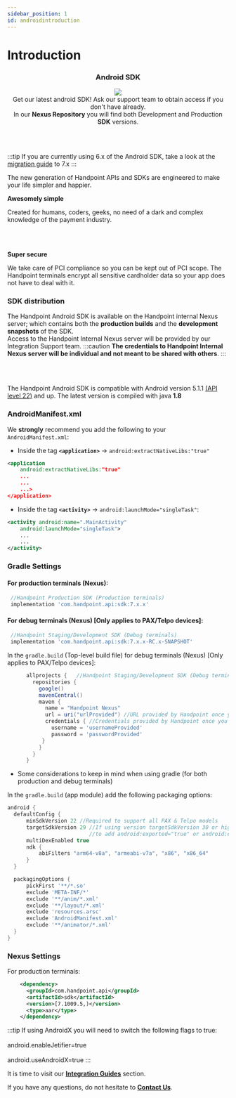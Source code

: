```yaml
---
sidebar_position: 1
id: androidintroduction
---
```


# Introduction




<div class="card-demo" align='middle'  >
  <div class="card card-background" >
    <div class="card__header">
      <h3>Android SDK</h3>
    </div>
    <div class="card__body">
  <img src="https://handpoint.imgix.net/ballicons/small/android.png"/> 
    </div>
    <div class="card__footer">
      Get our latest android SDK! Ask our support team to obtain access if you don't have already.<br />
      In our <strong>Nexus Repository</strong> you will find both Development and Production <strong>SDK</strong> versions.
    </div>
  </div>
</div>

<br></br>

:::tip
If you are currently using 6.x of the Android SDK, take a look at the [migration guide](androidmigrationguide.md) to 7.x
:::


The new generation of Handpoint APIs and SDKs are engineered to make your life simpler and happier.

**Awesomely simple**

Created for humans, coders, geeks, no need of a dark and complex knowledge of the payment industry.

<br></br>

**Super secure**

We take care of PCI compliance so you can be kept out of PCI scope. The Handpoint terminals encrypt all sensitive cardholder data so your app does not have to deal with it.

### SDK distribution 

The Handpoint Android SDK is available on the Handpoint internal Nexus server; which contains both the **production builds** and the **development snapshots** of the SDK.<br/>
Access to the Handpoint Internal Nexus server will be provided by our Integration Support team. 
:::caution
**The credentials to Handpoint Internal Nexus server will be individual and not meant to be shared with others**.
:::

<br/><br/>

The Handpoint Android SDK is compatible with Android version 5.1.1 [(API level 22)](https://developer.android.com/about/versions/lollipop/android-5.1) and up.
The latest version is compiled with java **1.8**



### AndroidManifest.xml

We **strongly** recommend you add the following to your `AndroidManifest.xml`:

- Inside the tag **`<application>`** -> `android:extractNativeLibs:"true"`

```xml
<application
    android:extractNativeLibs:"true"
    ...
    ...
    ...>    
</application>   
```

- Inside the tag **`<activity>`** -> `android:launchMode="singleTask"`:

```xml
<activity android:name=".MainActivity"
    android:launchMode="singleTask">
    ...
    ...
</activity>    
```

### Gradle Settings

#### For production terminals (Nexus):
```groovy
 //Handpoint Production SDK (Production terminals)
 implementation 'com.handpoint.api:sdk:7.x.x'
```

#### For debug terminals (Nexus) [Only applies to PAX/Telpo devices]:  
```groovy 
 //Handpoint Staging/Development SDK (Debug terminals)
 implementation 'com.handpoint.api:sdk:7.x.x-RC.x-SNAPSHOT'
```
   In the `gradle.build` (Top-level build file) for debug terminals (Nexus) [Only applies to PAX/Telpo devices]:

  ```groovy
        allprojects {   //Handpoint Staging/Development SDK (Debug terminals)
          repositories {
            google()
            mavenCentral()
            maven {
              name = "Handpoint Nexus"
              url = uri("urlProvided") //URL provided by Handpoint once you order a dev kit 
              credentials { //Credentials provided by Handpoint once you order a dev kit 
                username = 'usernameProvided' 
                password = 'passwordProvided' 
             }
            }
          }
        }
  ```

- Some considerations to keep in mind when using gradle (for both production and debug terminals)

 In the `gradle.build` (app module) add the following packaging options:

  ```groovy
android {
    defaultConfig {
        minSdkVersion 22 //Required to support all PAX & Telpo models
        targetSdkVersion 29 //If using version targetSdkVersion 30 or higher, please note that you will need 
                            //to add android:exported="true" or android:exported="false" in your activities
        multiDexEnabled true
        ndk {
            abiFilters "arm64-v8a", "armeabi-v7a", "x86", "x86_64"
        }
    }

    packagingOptions {
        pickFirst '**/*.so'
        exclude 'META-INF/*'
        exclude '**/anim/*.xml'
        exclude '**/layout/*.xml'
        exclude 'resources.arsc'
        exclude 'AndroidManifest.xml'
        exclude '**/animator/*.xml'
    }
 }
  ```

### Nexus Settings

For production terminals: 

```xml
    <dependency>
      <groupId>com.handpoint.api</groupId>
      <artifactId>sdk</artifactId>
      <version>[7.1009.5,)</version>
      <type>aar</type>
    </dependency>
```
:::tip
If using AndroidX you will need to switch the following flags to true:<br></br> 
android.enableJetifier=true<br></br> 
android.useAndroidX=true
:::

It is time to visit our **[Integration Guides](androidintegrationguide)** section.

If you have any questions, do not hesitate to **[Contact Us](mailto:support@handpoint.com)**.
